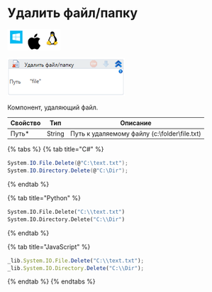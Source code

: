 # Удалить файл/папку

![](<../../../.gitbook/assets/image (100) (1) (1) (1) (1) (1) (180).png>)

![](<../../../.gitbook/assets/image (50).png>)

Компонент, удаляющий файл.

| Свойство | Тип    | Описание                                     |
| -------- | ------ | -------------------------------------------- |
| Путь\*   | String | Путь к удаляемому файлу (c:\folder\file.txt) |

{% tabs %}
{% tab title="C#" %}
```csharp
System.IO.File.Delete(@"C:\text.txt");
System.IO.Directory.Delete(@"C:\Dir");
```
{% endtab %}

{% tab title="Python" %}
```python
System.IO.File.Delete("C:\\text.txt")
System.IO.Directory.Delete("C:\\Dir")
```
{% endtab %}

{% tab title="JavaScript" %}
```javascript
_lib.System.IO.File.Delete("C:\\text.txt");
_lib.System.IO.Directory.Delete("C:\\Dir");
```
{% endtab %}
{% endtabs %}
